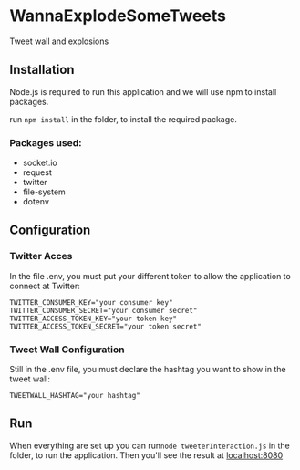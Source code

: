 # WannaExplodeSomeTweets
Tweet wall and explosions

## Installation
Node.js is required to run this application and we will use npm to install packages.

run `npm install` in the folder, to install the required package.

### Packages used:

- socket.io
- request
- twitter
- file-system
- dotenv

## Configuration

### Twitter Acces
In the file .env, you must put your different token to allow the application to connect at Twitter:

~~~
TWITTER_CONSUMER_KEY="your consumer key"
TWITTER_CONSUMER_SECRET="your consumer secret"
TWITTER_ACCESS_TOKEN_KEY="your token key"
TWITTER_ACCESS_TOKEN_SECRET="your token secret"
~~~

### Tweet Wall Configuration
Still in the .env file, you must declare the hashtag you want to show in the tweet wall:

~~~
TWEETWALL_HASHTAG="your hashtag"
~~~

## Run

When everything are set up you can run`node tweeterInteraction.js` in the folder, to run the application.
Then you'll see the result at [localhost:8080](https://localhost:8080)